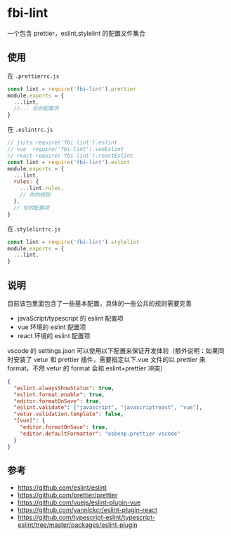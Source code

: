 # fbi-lint

一个包含 prettier，eslint,stylelint 的配置文件集合

## 使用

在 `.prettierrc.js`

```javascript
const lint = require('fbi-lint').prettier
module.exports = {
  ...lint,
  //... 你的配置项
}
```

在 `.eslintrc.js`

```javascript
// js/ts require('fbi-lint').eslint
// vue  require('fbi-lint').vueEslint
// react require('fbi-lint').reactEslint
const lint = require('fbi-lint').eslint
module.exports = {
  ...lint,
  rules: {
    ...lint.rules,
    // 你的规则
  },
  // 你的配置项
}
```

在`.stylelintrc.js`

```js
const lint = require('fbi-lint').stylelint
module.exports = {
  ...lint,
}
```

## 说明

目前该包里面包含了一些基本配置，具体的一些公共的规则需要完善

- javaScript/typescript 的 eslint 配置项
- vue 环境的 eslint 配置项
- react 环境的 eslint 配置项

vscode 的 settings.json 可以使用以下配置来保证开发体验（额外说明：如果同时安装了 vetur 和 prettier 插件，需要指定以下.vue 文件的以 prettier 来 format，不然 vetur 的 format 会和 eslint+prettier 冲突）

```json
{
  "eslint.alwaysShowStatus": true,
  "eslint.format.enable": true,
  "editor.formatOnSave": true,
  "eslint.validate": ["javascript", "javascriptreact", "vue"],
  "vetur.validation.template": false,
  "[vue]": {
    "editor.formatOnSave": true,
    "editor.defaultFormatter": "esbenp.prettier-vscode"
  }
}
```

## 参考

- https://github.com/eslint/eslint
- https://github.com/prettier/prettier
- https://github.com/vuejs/eslint-plugin-vue
- https://github.com/yannickcr/eslint-plugin-react
- https://github.com/typescript-eslint/typescript-eslint/tree/master/packages/eslint-plugin
